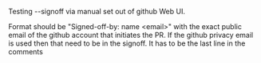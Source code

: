 Testing --signoff via manual set out of github Web UI.

Format should be "Signed-off-by: name \<email\>" with the exact public email of the github account that initiates the PR.  If the github privacy email is used then that need to be in the signoff.
It has to be the last line in the comments
